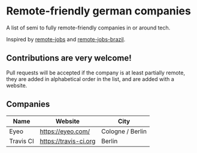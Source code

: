 # Remote-friendly german companies

A list of semi to fully remote-friendly companies in or around tech.

Inspired by [remote-jobs](https://github.com/jessicard/remote-jobs) and
[remote-jobs-brazil](https://github.com/lerrua/remote-jobs-brazil).

## Contributions are very welcome!

Pull requests will be accepted if the company is at least partially remote,
they are added in alphabetical order in the list, and are added with a website.

## Companies

Name | Website | City
---- | ------- | ----
Eyeo | https://eyeo.com/ | Cologne / Berlin
Travis CI | https://travis-ci.org | Berlin
